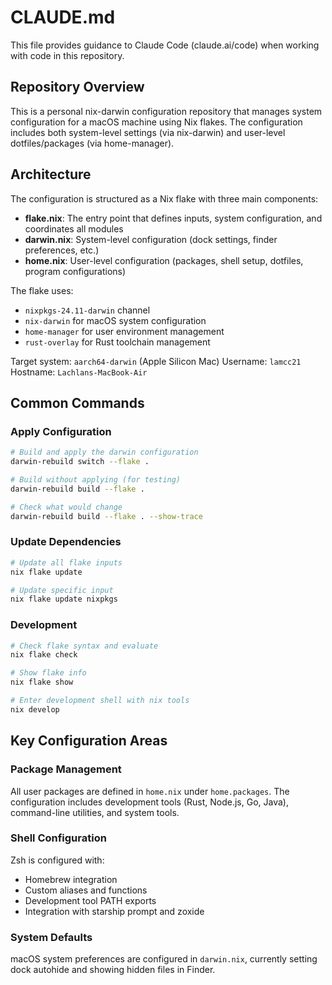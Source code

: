 # CLAUDE.md

This file provides guidance to Claude Code (claude.ai/code) when working with code in this repository.

## Repository Overview

This is a personal nix-darwin configuration repository that manages system configuration for a macOS machine using Nix flakes. The configuration includes both system-level settings (via nix-darwin) and user-level dotfiles/packages (via home-manager).

## Architecture

The configuration is structured as a Nix flake with three main components:

- **flake.nix**: The entry point that defines inputs, system configuration, and coordinates all modules
- **darwin.nix**: System-level configuration (dock settings, finder preferences, etc.)  
- **home.nix**: User-level configuration (packages, shell setup, dotfiles, program configurations)

The flake uses:
- `nixpkgs-24.11-darwin` channel
- `nix-darwin` for macOS system configuration
- `home-manager` for user environment management
- `rust-overlay` for Rust toolchain management

Target system: `aarch64-darwin` (Apple Silicon Mac)
Username: `lamcc21`
Hostname: `Lachlans-MacBook-Air`

## Common Commands

### Apply Configuration
```bash
# Build and apply the darwin configuration
darwin-rebuild switch --flake .

# Build without applying (for testing)
darwin-rebuild build --flake .

# Check what would change
darwin-rebuild build --flake . --show-trace
```

### Update Dependencies
```bash
# Update all flake inputs
nix flake update

# Update specific input
nix flake update nixpkgs
```

### Development
```bash
# Check flake syntax and evaluate
nix flake check

# Show flake info
nix flake show

# Enter development shell with nix tools
nix develop
```

## Key Configuration Areas

### Package Management
All user packages are defined in `home.nix` under `home.packages`. The configuration includes development tools (Rust, Node.js, Go, Java), command-line utilities, and system tools.

### Shell Configuration
Zsh is configured with:
- Homebrew integration
- Custom aliases and functions
- Development tool PATH exports
- Integration with starship prompt and zoxide

### System Defaults
macOS system preferences are configured in `darwin.nix`, currently setting dock autohide and showing hidden files in Finder.